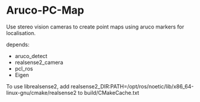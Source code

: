 # Aruco-PC-Map
Use stereo vision cameras to create point maps using aruco markers for localisation.

depends:
- aruco_detect
- realsense2_camera
- pcl_ros
- Eigen

To use librealsense2, add realsense2_DIR:PATH=/opt/ros/noetic/lib/x86_64-linux-gnu/cmake/realsense2 to build/CMakeCache.txt

